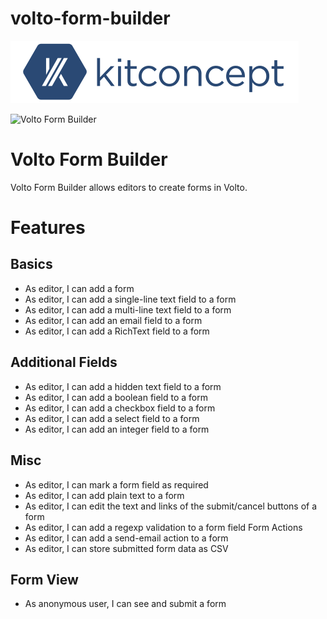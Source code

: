 # volto-form-builder

![kitconcept GmbH](https://raw.githubusercontent.com/kitconcept/volto-form-builder/master/kitconcept.png)

![Volto Form Builder](https://github.com/kitconcept/volto-form-builder/workflows/Volto%20Form%20Builder/badge.svg)

# Volto Form Builder

Volto Form Builder allows editors to create forms in Volto.

# Features

## Basics

- As editor, I can add a form
- As editor, I can add a single-line text field to a form
- As editor, I can add a multi-line text field to a form
- As editor, I can add an email field to a form
- As editor, I can add a RichText field to a form

## Additional Fields

- As editor, I can add a hidden text field to a form
- As editor, I can add a boolean field to a form
- As editor, I can add a checkbox field to a form
- As editor, I can add a select field to a form
- As editor, I can add an integer field to a form

## Misc
- As editor, I can mark a form field as required
- As editor, I can add plain text to a form
- As editor, I can edit the text and links of the submit/cancel buttons of a form
- As editor, I can add a regexp validation to a form field
Form Actions
- As editor, I can add a send-email action to a form
- As editor, I can store submitted form data as CSV

## Form View

- As anonymous user, I can see and submit a form